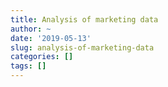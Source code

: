 ```yaml
---
title: Analysis of marketing data
author: ~
date: '2019-05-13'
slug: analysis-of-marketing-data
categories: []
tags: []
---
```


